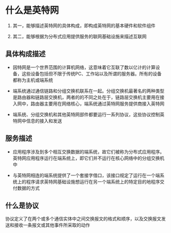 # 什么是英特网

1. 其一，能够描述英特网的具体构成，即构成英特网的基本硬件和软件组件

2. 其二，能够根据为分布式应用提供服务的联网基础设施来描述互联网

## 具体构成描述

- 因特网是一个世界范围的计算机网络，这意味着它互联了数以亿计的计算设备，这些设备包括但不限于传统PC、工作站以及所谓的服务器。所有的设备都称为主机或端系统

- 端系统通过通信链路和分组交换机联系在一起。分组交换机最著名的两种类型是路由器和链路层交换机，两者的的不同之处在于，链路层交换机主要用在接入网中，路由器主要用在网络核心，端系统通过英特网服务提供商接入英特网

- 端系统、分组交换机和其他英特网部件都要运行一系列协议，这些协议控制英特网中信息的接入和发送

## 服务描述

- 应用程序涉及到多个相互交换数据的端系统，故它们被称为分布式应用程序。英特网应用程序运行在端系统上，即它们并不运行在核心网络中的分组交换机中

- 与英特网相连的端系统提供了一个套接字借口，该接口规定了运行在一个端系统上的程序请求英特网基础设施想运行在另一个端系统上的特定目的地程序交付数据的方式

## 什么是协议

协议定义了在两个或多个通信实体中之间交换报文的格式和顺序，以及交换报文发送和接收一条报文或其他事件所采取的动作
